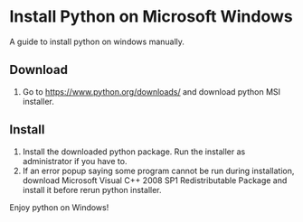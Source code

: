 # Install Python on Microsoft Windows
A guide to install python on windows manually.

## Download
1. Go to https://www.python.org/downloads/ and download python MSI installer.

## Install
1. Install the downloaded python package. Run the installer as administrator if you have to.
2. If an error popup saying some program cannot be run during installation, download Microsoft Visual C++ 2008 SP1 Redistributable Package and install it before rerun python installer.

Enjoy python on Windows!
